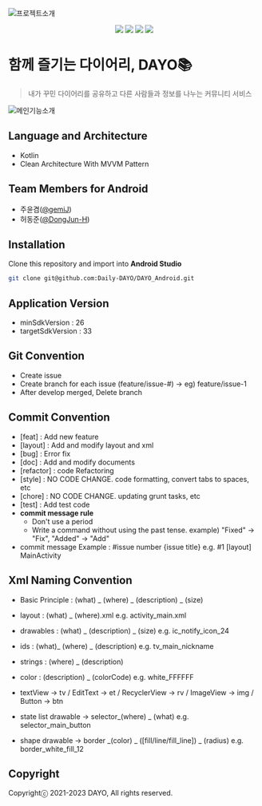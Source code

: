 ![프로젝트소개](https://user-images.githubusercontent.com/65344669/224528950-53b6cca1-5b50-4f43-a364-fd6607776898.png)
<p align="center">
  <a href="https://github.com/Daily-DAYO/DAYO_Android/releases"><img src='https://img.shields.io/github/v/release/Daily-DAYO/DAYO_Android'></a>
  <a href="https://github.com/Daily-DAYO/DAYO_Android/issues"><img src='https://img.shields.io/github/issues/Daily-DAYO/DAYO_Android'></a>
  <a href="https://github.com/Daily-DAYO/DAYO_Android/graphs/contributors"><img src='https://img.shields.io/github/contributors/Daily-DAYO/DAYO_Android'></a>
  <a href='https://github.com/Daily-DAYO/DAYO_Android/blob/main/LICENSE'><img src='https://img.shields.io/github/license/Daily-DAYO/DAYO_Android'></a>
</p>

# 함께 즐기는 다이어리, DAYO📚
> 내가 꾸민 다이어리를 공유하고 다른 사람들과 정보를 나누는 커뮤니티 서비스

![메인기능소개](https://user-images.githubusercontent.com/65344669/224529293-a2105332-1ffe-4a6c-8d35-028764c38bf9.png)

## Language and Architecture
- Kotlin
- Clean Architecture With MVVM Pattern

## Team Members for Android
- 주윤겸(<a href="https://github.com/gemiJ">@gemiJ</a>)
- 허동준(<a href="https://github.com/DongJun-H">@DongJun-H</a>)

## Installation
Clone this repository and import into **Android Studio**
```bash
git clone git@github.com:Daily-DAYO/DAYO_Android.git
```

## Application Version
- minSdkVersion : 26<br>
- targetSdkVersion : 33

## Git Convention
- Create issue<br>
- Create branch for each issue (feature/issue-#) -> eg) feature/issue-1<br>
- After develop merged, Delete branch<br>

## Commit Convention
- [feat] : Add new feature<br>
- [layout] : Add and modify layout and xml<br>
- [bug] : Error fix<br>
- [doc] : Add and modify documents
- [refactor] : code Refactoring
- [style] : NO CODE CHANGE. code formatting, convert tabs to spaces, etc
- [chore] : NO CODE CHANGE. updating grunt tasks, etc
- [test]  : Add test code
- <b>commit message rule</b>
    - Don't use a period
    - Write a command without using the past tense.
      example) "Fixed" -> "Fix", "Added" -> "Add"
- commit message Example : #issue number {issue title} e.g. #1 [layout] MainActivity<br>

## Xml Naming Convention
- Basic Principle : (what) _ (where) _ (description) _ (size)
- layout : (what) _ (where).xml
  e.g. activity_main.xml
- drawables : (what) _ (description) _ (size)
  e.g. ic_notify_icon_24
- ids : (what)_ (where) _ (description)
  e.g. tv_main_nickname
- strings : (where) _ (description)
- color : (description) _ (colorCode)
  e.g. white_FFFFFF<br>

- textView → tv / EditText → et / RecyclerView → rv / ImageView → img / Button → btn<br>
- state list drawable → selector_(where) _ (what)
  e.g. selector_main_button
- shape drawable → border _(color) _ ([fill/line/fill_line]) _ (radius)
  e.g. border_white_fill_12

## Copyright
Copyrightⓒ 2021-2023 DAYO, All rights reserved.
